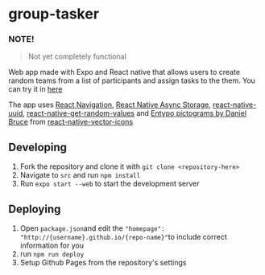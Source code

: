 # group-tasker
### NOTE!
>Not yet completely functional

Web app made with Expo and React native that allows users to create random teams from a list of participants and assign tasks to the them. You can try it in [here](https://attepee.github.io/group-tasker/) 

The app uses [React Navigation](https://reactnavigation.org/), [React Native Async Storage](https://react-native-async-storage.github.io/async-storage/), [react-native-uuid](https://www.npmjs.com/package/react-native-uuid), [react-native-get-random-values](https://www.npmjs.com/package/react-native-get-random-values) and [Entypo pictograms by Daniel Bruce](http://entypo.com/) from [react-native-vector-icons](https://www.npmjs.com/package/react-native-vector-icons)

## Developing

1. Fork the repository and clone it with `git clone <repository-here>`
2. Navigate to `src` and run `npm install`
3. Run `expo start --web` to start the development server

## Deploying 

1. Open `package.json`and edit the  `"homepage": "http://{username}.github.io/{repo-name}"`to include correct information for you
2. run `npm run deploy`
3. Setup Github Pages from the repository's settings
